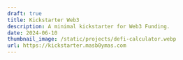 ```yaml
---
draft: true
title: Kickstarter Web3
description: A minimal kickstarter for Web3 Funding.
date: 2024-06-10
thumbnail_image: /static/projects/defi-calculator.webp
url: https://kickstarter.masb0ymas.com
---
```

